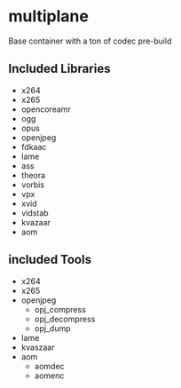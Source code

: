 # multiplane
Base container with a ton of codec pre-build

## Included Libraries
* x264
* x265
* opencoreamr
* ogg
* opus
* openjpeg
* fdkaac
* lame
* ass
* theora
* vorbis
* vpx
* xvid
* vidstab
* kvazaar
* aom

## included Tools
* x264
* x265
* openjpeg
  * opj_compress
  * opj_decompress
  * opj_dump
* lame
* kvaszaar
* aom
  * aomdec
  * aomenc


